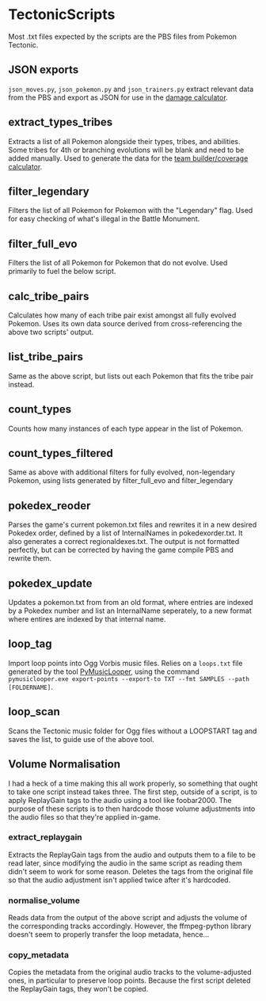 # TectonicScripts
Most .txt files expected by the scripts are the PBS files from Pokemon Tectonic.
## JSON exports
`json_moves.py`, `json_pokemon.py` and `json_trainers.py` extract relevant data from the PBS and export as JSON for use in the [damage calculator](https://github.com/AlphaKretin/tectonic-damage-calc).
## extract_types_tribes
Extracts a list of all Pokemon alongside their types, tribes, and abilities. Some tribes for 4th or branching evolutions will be blank and need to be added manually. Used to generate the data for the [team builder/coverage calculator](https://docs.google.com/spreadsheets/d/14JS_0oAJpP7EB9LrtIShvPYshig1oSVsBKCSVAVV6tc/edit?usp=sharing).
## filter_legendary
Filters the list of all Pokemon for Pokemon with the "Legendary" flag. Used for easy checking of what's illegal in the Battle Monument.
## filter_full_evo
Filters the list of all Pokemon for Pokemon that do not evolve. Used primarily to fuel the below script.
## calc_tribe_pairs
Calculates how many of each tribe pair exist amongst all fully evolved Pokemon. Uses its own data source derived from cross-referencing the above two scripts' output.
## list_tribe_pairs
Same as the above script, but lists out each Pokemon that fits the tribe pair instead.
## count_types
Counts how many instances of each type appear in the list of Pokemon.
## count_types_filtered
Same as above with additional filters for fully evolved, non-legendary Pokemon, using lists generated by filter_full_evo and filter_legendary
## pokedex_reoder
Parses the game's current pokemon.txt files and rewrites it in a new desired Pokedex order, defined by a list of InternalNames in pokedexorder.txt. It also generates a correct regionaldexes.txt. The output is not formatted perfectly, but can be corrected by having the game compile PBS and rewrite them.
## pokedex_update
Updates a pokemon.txt from from an old format, where entries are indexed by a Pokedex number and list an InternalName seperately, to a new format where entires are indexed by that internal name.
## loop_tag
Import loop points into Ogg Vorbis music files. Relies on a `loops.txt` file generated by the tool [PyMusicLooper](https://github.com/arkrow/PyMusicLooper), using the command `pymusiclooper.exe export-points --export-to TXT --fmt SAMPLES --path [FOLDERNAME]`.
## loop_scan
Scans the Tectonic music folder for Ogg files without a LOOPSTART tag and saves the list, to guide use of the above tool.
## Volume Normalisation
I had a heck of a time making this all work properly, so something that ought to take one script instead takes three. The first step, outside of a script, is to apply ReplayGain tags to the audio using a tool like foobar2000. The purpose of these scripts is to then hardcode those volume adjustments into the audio files so that they're applied in-game.
### extract_replaygain
Extracts the ReplayGain tags from the audio and outputs them to a file to be read later, since modifying the audio in the same script as reading them didn't seem to work for some reason. Deletes the tags from the original file so that the audio adjustment isn't applied twice after it's hardcoded.
### normalise_volume
Reads data from the output of the above script and adjusts the volume of the corresponding tracks accordingly. However, the ffmpeg-python library doesn't seem to properly transfer the loop metadata, hence...
### copy_metadata
Copies the metadata from the original audio tracks to the volume-adjusted ones, in particular to preserve loop points. Because the first script deleted the ReplayGain tags, they won't be copied.